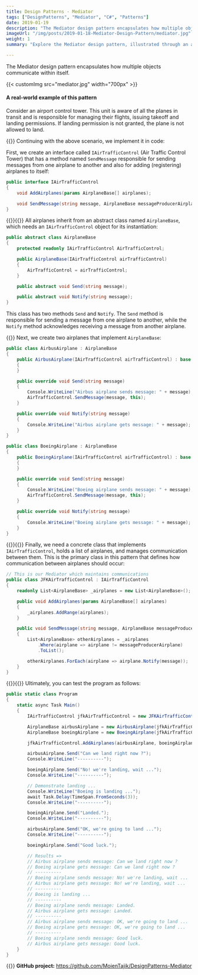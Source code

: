 ```yaml
---
title: Design Patterns - Mediator
tags: ["DesignPatterns", "Mediator", "C#", "Patterns"]
date: 2019-01-19
description: "The Mediator design pattern encapsulates how multiple objects communicate within itself."
imageUrl: "/img/posts/2019-01-18-Mediator-Design-Pattern/mediator.jpg"
weight: 1
summary: "Explore the Mediator design pattern, illustrated through an airport control tower analogy. Learn how it manages communications between planes in **C#**, starting from the `IAirTrafficControl` interface to the implementation of `AirbusAirplane` and `BoeingAirplane` classes. The article concludes with the `JFKAirTrafficControl` class, demonstrating the pattern's role in facilitating effective object interaction. Ideal for those interested in applying design patterns in software engineering."

---
```


The Mediator design pattern encapsulates how multiple objects communicate within itself.

{{< customImg src="mediator.jpg" width="700px" >}}

#### A real-world example of this pattern

Consider an airport control tower. This unit is aware of all the planes in transit and is responsible for managing their flights, issuing takeoff and landing permissions. If landing permission is not granted, the plane is not allowed to land.

{{<linebreak>}}
Continuing with the above scenario, we implement it in code:

First, we create an interface called `IAirTrafficControl` (Air Traffic Control Tower) that has a method named `SendMessage` responsible for sending messages from one airplane to another and also for adding (registering) airplanes to itself:

```C#
public interface IAirTrafficControl
{
    void AddAirplanes(params AirplaneBase[] airplanes);

    void SendMessage(string message, AirplaneBase messageProducerAirplane);
}
```

{{<linebreak>}}{{<linebreak>}}
All airplanes inherit from an abstract class named `AirplaneBase`, which needs an `IAirTrafficControl` object for its instantiation:

```C#
public abstract class AirplaneBase
{
    protected readonly IAirTrafficControl AirTrafficControl;

    public AirplaneBase(IAirTrafficControl airTrafficControl)
    {
        AirTrafficControl = airTrafficControl;
    }

    public abstract void Send(string message);

    public abstract void Notify(string message);
}
```

This class has two methods `Send` and `Notify`. The `Send` method is responsible for sending a message from one airplane to another, while the `Notify` method acknowledges receiving a message from another airplane.

{{<linebreak>}}
Next, we create two airplanes that implement `AirplaneBase`:

```C#
public class AirbusAirplane : AirplaneBase
{
    public AirbusAirplane(IAirTrafficControl airTrafficControl) : base(airTrafficControl)
    {
    }

    public override void Send(string message)
    {
        Console.WriteLine("Airbus airplane sends message: " + message);
        AirTrafficControl.SendMessage(message, this);
    }

    public override void Notify(string message)
    {
        Console.WriteLine("Airbus airplane gets message: " + message);
    }
}

public class BoeingAirplane : AirplaneBase
{
    public BoeingAirplane(IAirTrafficControl airTrafficControl) : base(airTrafficControl)
    {
    }

    public override void Send(string message)
    {
        Console.WriteLine("Boeing airplane sends message: " + message);
        AirTrafficControl.SendMessage(message, this);
    }

    public override void Notify(string message)
    {
        Console.WriteLine("Boeing airplane gets message: " + message);
    }
}
```

{{<linebreak>}}{{<linebreak>}}
Finally, we need a concrete class that implements `IAirTrafficControl`, holds a list of airplanes, and manages communication between them. This is the primary class in this pattern that defines how communication between airplanes should occur:

```C#
// This is our Mediator which maintains communications
public class JFKAirTrafficControl : IAirTrafficControl
{
    readonly List<AirplaneBase> _airplanes = new List<AirplaneBase>();

    public void AddAirplanes(params AirplaneBase[] airplanes)
    {
        _airplanes.AddRange(airplanes);
    }

    public void SendMessage(string message, AirplaneBase messageProducerAirplane)
    {
        List<AirplaneBase> otherAirplanes = _airplanes
            .Where(airplane => airplane != messageProducerAirplane)
            .ToList();

        otherAirplanes.ForEach(airplane => airplane.Notify(message));
    }
}
```

{{<linebreak>}}{{<linebreak>}}
Ultimately, you can test the program as follows:

```C#
public static class Program
{
    static async Task Main()
    {
        IAirTrafficControl jfkAirTrafficControl = new JFKAirTrafficControl();

        AirplaneBase airbusAirplane = new AirbusAirplane(jfkAirTrafficControl);
        AirplaneBase boeingAirplane = new BoeingAirplane(jfkAirTrafficControl);

        jfkAirTrafficControl.AddAirplanes(airbusAirplane, boeingAirplane);

        airbusAirplane.Send("Can we land right now ?");
        Console.WriteLine("----------");

        boeingAirplane.Send("No! we're landing, wait ...");
        Console.WriteLine("----------");

        // Demonstrate landing ...
        Console.WriteLine("Boeing is landing ...");
        await Task.Delay(TimeSpan.FromSeconds(3));
        Console.WriteLine("----------");

        boeingAirplane.Send("Landed.");
        Console.WriteLine("----------");

        airbusAirplane.Send("OK, we're going to land ...");
        Console.WriteLine("----------");

        boeingAirplane.Send("Good luck.");

        // Results =>
        // Airbus airplane sends message: Can we land right now ?
        // Boeing airplane gets message: Can we land right now ?
        // ----------
        // Boeing airplane sends message: No! we're landing, wait ...
        // Airbus airplane gets message: No! we're landing, wait ...
        // ----------
        // Boeing is landing ...
        // ----------
        // Boeing airplane sends message: Landed.
        // Airbus airplane gets message: Landed.
        // ----------
        // Airbus airplane sends message: OK, we're going to land ...
        // Boeing airplane gets message: OK, we're going to land ...
        // ----------
        // Boeing airplane sends message: Good luck.
        // Airbus airplane gets message: Good luck.
    }
}
```

{{<linebreak>}}
**GitHub project:** https://github.com/MoienTajik/DesignPatterns-Mediator